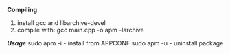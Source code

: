 __Compiling__
1. install gcc and libarchive-devel
2. compile with: gcc main.cpp -o apm -larchive

___Usage___
sudo apm -i - install from APPCONF
sudo apm -u <package name> - uninstall package
